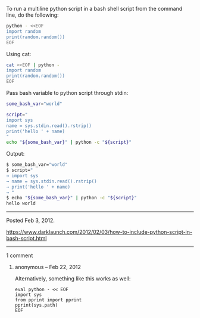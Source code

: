 To run a multiline python script in a bash shell script from the command line, do the following:

```sh
python - <<EOF
import random
print(random.random())
EOF
```

Using cat:

```sh
cat <<EOF | python -
import random
print(random.random())
EOF
```

Pass bash variable to python script through stdin:

```sh
some_bash_var="world"

script="
import sys
name = sys.stdin.read().rstrip()
print('hello ' + name)
"
echo "${some_bash_var}" | python -c "${script}"
```

Output:

```sh
$ some_bash_var="world"
$ script="
→ import sys
→ name = sys.stdin.read().rstrip()
→ print('hello ' + name)
→ "
$ echo "${some_bash_var}" | python -c "${script}"
hello world
```

---

Posted Feb 3, 2012.

https://www.darklaunch.com/2012/02/03/how-to-include-python-script-in-bash-script.html

---

1 comment

<ol><li><div>

anonymous &ndash; Feb 22, 2012<div>

Alternatively, something like this works as well:

```
eval python - << EOF
import sys
from pprint import pprint
pprint(sys.path)
EOF
```

</div></div></li></ol>